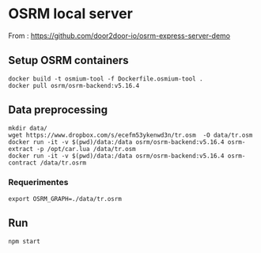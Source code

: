 # OSRM local server

From : https://github.com/door2door-io/osrm-express-server-demo

## Setup  OSRM containers


```
docker build -t osmium-tool -f Dockerfile.osmium-tool .
docker pull osrm/osrm-backend:v5.16.4
```


## Data preprocessing

```
mkdir data/
wget https://www.dropbox.com/s/ecefm53ykenwd3n/tr.osm  -O data/tr.osm
docker run -it -v $(pwd)/data:/data osrm/osrm-backend:v5.16.4 osrm-extract -p /opt/car.lua /data/tr.osm
docker run -it -v $(pwd)/data:/data osrm/osrm-backend:v5.16.4 osrm-contract /data/tr.osrm

```

### Requerimentes

`export OSRM_GRAPH=./data/tr.osrm`

## Run

```
npm start

```
